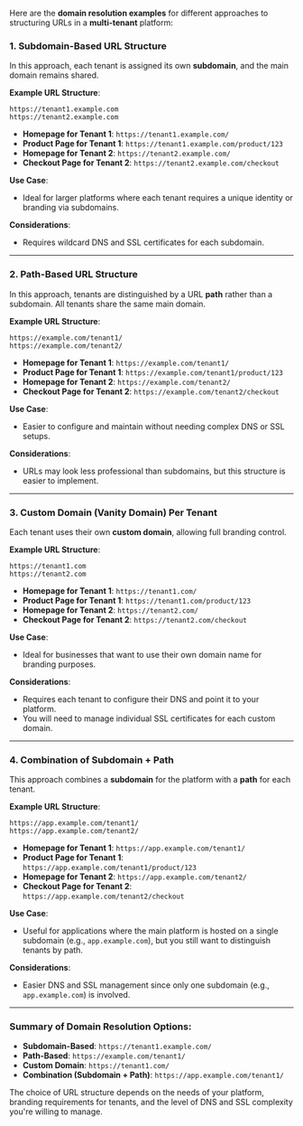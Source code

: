 Here are the **domain resolution examples** for different approaches to structuring URLs in a **multi-tenant** platform:

### 1. **Subdomain-Based URL Structure**

In this approach, each tenant is assigned its own **subdomain**, and the main domain remains shared.

**Example URL Structure**:

```
https://tenant1.example.com
https://tenant2.example.com
```

- **Homepage for Tenant 1**: `https://tenant1.example.com/`
- **Product Page for Tenant 1**: `https://tenant1.example.com/product/123`
- **Homepage for Tenant 2**: `https://tenant2.example.com/`
- **Checkout Page for Tenant 2**: `https://tenant2.example.com/checkout`

**Use Case**:

- Ideal for larger platforms where each tenant requires a unique identity or branding via subdomains.

**Considerations**:

- Requires wildcard DNS and SSL certificates for each subdomain.

---

### 2. **Path-Based URL Structure**

In this approach, tenants are distinguished by a URL **path** rather than a subdomain. All tenants share the same main domain.

**Example URL Structure**:

```
https://example.com/tenant1/
https://example.com/tenant2/
```

- **Homepage for Tenant 1**: `https://example.com/tenant1/`
- **Product Page for Tenant 1**: `https://example.com/tenant1/product/123`
- **Homepage for Tenant 2**: `https://example.com/tenant2/`
- **Checkout Page for Tenant 2**: `https://example.com/tenant2/checkout`

**Use Case**:

- Easier to configure and maintain without needing complex DNS or SSL setups.

**Considerations**:

- URLs may look less professional than subdomains, but this structure is easier to implement.

---

### 3. **Custom Domain (Vanity Domain) Per Tenant**

Each tenant uses their own **custom domain**, allowing full branding control.

**Example URL Structure**:

```
https://tenant1.com
https://tenant2.com
```

- **Homepage for Tenant 1**: `https://tenant1.com/`
- **Product Page for Tenant 1**: `https://tenant1.com/product/123`
- **Homepage for Tenant 2**: `https://tenant2.com/`
- **Checkout Page for Tenant 2**: `https://tenant2.com/checkout`

**Use Case**:

- Ideal for businesses that want to use their own domain name for branding purposes.

**Considerations**:

- Requires each tenant to configure their DNS and point it to your platform.
- You will need to manage individual SSL certificates for each custom domain.

---

### 4. **Combination of Subdomain + Path**

This approach combines a **subdomain** for the platform with a **path** for each tenant.

**Example URL Structure**:

```
https://app.example.com/tenant1/
https://app.example.com/tenant2/
```

- **Homepage for Tenant 1**: `https://app.example.com/tenant1/`
- **Product Page for Tenant 1**: `https://app.example.com/tenant1/product/123`
- **Homepage for Tenant 2**: `https://app.example.com/tenant2/`
- **Checkout Page for Tenant 2**: `https://app.example.com/tenant2/checkout`

**Use Case**:

- Useful for applications where the main platform is hosted on a single subdomain (e.g., `app.example.com`), but you still want to distinguish tenants by path.

**Considerations**:

- Easier DNS and SSL management since only one subdomain (e.g., `app.example.com`) is involved.

---

### Summary of Domain Resolution Options:

- **Subdomain-Based**: `https://tenant1.example.com/`
- **Path-Based**: `https://example.com/tenant1/`
- **Custom Domain**: `https://tenant1.com/`
- **Combination (Subdomain + Path)**: `https://app.example.com/tenant1/`

The choice of URL structure depends on the needs of your platform, branding requirements for tenants, and the level of DNS and SSL complexity you're willing to manage.
